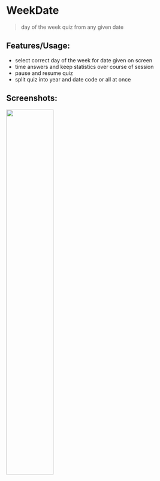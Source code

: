 # WeekDate

> day of the week quiz from any given date

## Features/Usage:

- select correct day of the week for date given on screen
- time answers and keep statistics over course of session
- pause and resume quiz
- split quiz into year and date code or all at once

## Screenshots:

<img src="https://github.com/plt3/OneHTMLFile/assets/65266160/738f4525-cb51-4555-86ea-87becef3f98b" width=50%>
